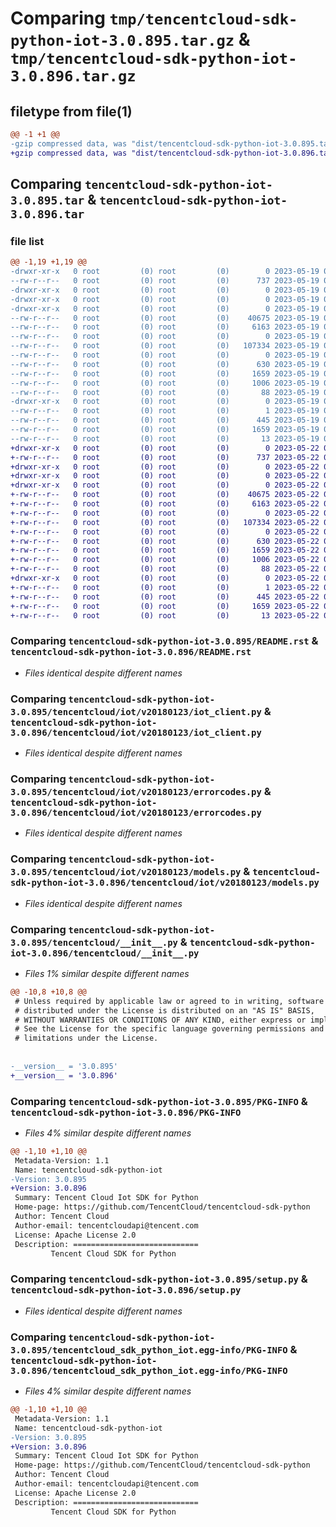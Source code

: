 # Comparing `tmp/tencentcloud-sdk-python-iot-3.0.895.tar.gz` & `tmp/tencentcloud-sdk-python-iot-3.0.896.tar.gz`

## filetype from file(1)

```diff
@@ -1 +1 @@
-gzip compressed data, was "dist/tencentcloud-sdk-python-iot-3.0.895.tar", last modified: Fri May 19 02:53:14 2023, max compression
+gzip compressed data, was "dist/tencentcloud-sdk-python-iot-3.0.896.tar", last modified: Mon May 22 00:25:23 2023, max compression
```

## Comparing `tencentcloud-sdk-python-iot-3.0.895.tar` & `tencentcloud-sdk-python-iot-3.0.896.tar`

### file list

```diff
@@ -1,19 +1,19 @@
-drwxr-xr-x   0 root         (0) root         (0)        0 2023-05-19 02:53:14.000000 tencentcloud-sdk-python-iot-3.0.895/
--rw-r--r--   0 root         (0) root         (0)      737 2023-05-19 02:53:14.000000 tencentcloud-sdk-python-iot-3.0.895/README.rst
-drwxr-xr-x   0 root         (0) root         (0)        0 2023-05-19 02:53:14.000000 tencentcloud-sdk-python-iot-3.0.895/tencentcloud/
-drwxr-xr-x   0 root         (0) root         (0)        0 2023-05-19 02:53:14.000000 tencentcloud-sdk-python-iot-3.0.895/tencentcloud/iot/
-drwxr-xr-x   0 root         (0) root         (0)        0 2023-05-19 02:53:14.000000 tencentcloud-sdk-python-iot-3.0.895/tencentcloud/iot/v20180123/
--rw-r--r--   0 root         (0) root         (0)    40675 2023-05-19 02:53:14.000000 tencentcloud-sdk-python-iot-3.0.895/tencentcloud/iot/v20180123/iot_client.py
--rw-r--r--   0 root         (0) root         (0)     6163 2023-05-19 02:53:14.000000 tencentcloud-sdk-python-iot-3.0.895/tencentcloud/iot/v20180123/errorcodes.py
--rw-r--r--   0 root         (0) root         (0)        0 2023-05-19 02:53:14.000000 tencentcloud-sdk-python-iot-3.0.895/tencentcloud/iot/v20180123/__init__.py
--rw-r--r--   0 root         (0) root         (0)   107334 2023-05-19 02:53:14.000000 tencentcloud-sdk-python-iot-3.0.895/tencentcloud/iot/v20180123/models.py
--rw-r--r--   0 root         (0) root         (0)        0 2023-05-19 02:53:14.000000 tencentcloud-sdk-python-iot-3.0.895/tencentcloud/iot/__init__.py
--rw-r--r--   0 root         (0) root         (0)      630 2023-05-19 02:53:14.000000 tencentcloud-sdk-python-iot-3.0.895/tencentcloud/__init__.py
--rw-r--r--   0 root         (0) root         (0)     1659 2023-05-19 02:53:14.000000 tencentcloud-sdk-python-iot-3.0.895/PKG-INFO
--rw-r--r--   0 root         (0) root         (0)     1006 2023-05-19 02:53:14.000000 tencentcloud-sdk-python-iot-3.0.895/setup.py
--rw-r--r--   0 root         (0) root         (0)       88 2023-05-19 02:53:14.000000 tencentcloud-sdk-python-iot-3.0.895/setup.cfg
-drwxr-xr-x   0 root         (0) root         (0)        0 2023-05-19 02:53:14.000000 tencentcloud-sdk-python-iot-3.0.895/tencentcloud_sdk_python_iot.egg-info/
--rw-r--r--   0 root         (0) root         (0)        1 2023-05-19 02:53:14.000000 tencentcloud-sdk-python-iot-3.0.895/tencentcloud_sdk_python_iot.egg-info/dependency_links.txt
--rw-r--r--   0 root         (0) root         (0)      445 2023-05-19 02:53:14.000000 tencentcloud-sdk-python-iot-3.0.895/tencentcloud_sdk_python_iot.egg-info/SOURCES.txt
--rw-r--r--   0 root         (0) root         (0)     1659 2023-05-19 02:53:14.000000 tencentcloud-sdk-python-iot-3.0.895/tencentcloud_sdk_python_iot.egg-info/PKG-INFO
--rw-r--r--   0 root         (0) root         (0)       13 2023-05-19 02:53:14.000000 tencentcloud-sdk-python-iot-3.0.895/tencentcloud_sdk_python_iot.egg-info/top_level.txt
+drwxr-xr-x   0 root         (0) root         (0)        0 2023-05-22 00:25:23.000000 tencentcloud-sdk-python-iot-3.0.896/
+-rw-r--r--   0 root         (0) root         (0)      737 2023-05-22 00:25:23.000000 tencentcloud-sdk-python-iot-3.0.896/README.rst
+drwxr-xr-x   0 root         (0) root         (0)        0 2023-05-22 00:25:23.000000 tencentcloud-sdk-python-iot-3.0.896/tencentcloud/
+drwxr-xr-x   0 root         (0) root         (0)        0 2023-05-22 00:25:23.000000 tencentcloud-sdk-python-iot-3.0.896/tencentcloud/iot/
+drwxr-xr-x   0 root         (0) root         (0)        0 2023-05-22 00:25:23.000000 tencentcloud-sdk-python-iot-3.0.896/tencentcloud/iot/v20180123/
+-rw-r--r--   0 root         (0) root         (0)    40675 2023-05-22 00:25:23.000000 tencentcloud-sdk-python-iot-3.0.896/tencentcloud/iot/v20180123/iot_client.py
+-rw-r--r--   0 root         (0) root         (0)     6163 2023-05-22 00:25:23.000000 tencentcloud-sdk-python-iot-3.0.896/tencentcloud/iot/v20180123/errorcodes.py
+-rw-r--r--   0 root         (0) root         (0)        0 2023-05-22 00:25:23.000000 tencentcloud-sdk-python-iot-3.0.896/tencentcloud/iot/v20180123/__init__.py
+-rw-r--r--   0 root         (0) root         (0)   107334 2023-05-22 00:25:23.000000 tencentcloud-sdk-python-iot-3.0.896/tencentcloud/iot/v20180123/models.py
+-rw-r--r--   0 root         (0) root         (0)        0 2023-05-22 00:25:23.000000 tencentcloud-sdk-python-iot-3.0.896/tencentcloud/iot/__init__.py
+-rw-r--r--   0 root         (0) root         (0)      630 2023-05-22 00:25:23.000000 tencentcloud-sdk-python-iot-3.0.896/tencentcloud/__init__.py
+-rw-r--r--   0 root         (0) root         (0)     1659 2023-05-22 00:25:23.000000 tencentcloud-sdk-python-iot-3.0.896/PKG-INFO
+-rw-r--r--   0 root         (0) root         (0)     1006 2023-05-22 00:25:23.000000 tencentcloud-sdk-python-iot-3.0.896/setup.py
+-rw-r--r--   0 root         (0) root         (0)       88 2023-05-22 00:25:23.000000 tencentcloud-sdk-python-iot-3.0.896/setup.cfg
+drwxr-xr-x   0 root         (0) root         (0)        0 2023-05-22 00:25:23.000000 tencentcloud-sdk-python-iot-3.0.896/tencentcloud_sdk_python_iot.egg-info/
+-rw-r--r--   0 root         (0) root         (0)        1 2023-05-22 00:25:23.000000 tencentcloud-sdk-python-iot-3.0.896/tencentcloud_sdk_python_iot.egg-info/dependency_links.txt
+-rw-r--r--   0 root         (0) root         (0)      445 2023-05-22 00:25:23.000000 tencentcloud-sdk-python-iot-3.0.896/tencentcloud_sdk_python_iot.egg-info/SOURCES.txt
+-rw-r--r--   0 root         (0) root         (0)     1659 2023-05-22 00:25:23.000000 tencentcloud-sdk-python-iot-3.0.896/tencentcloud_sdk_python_iot.egg-info/PKG-INFO
+-rw-r--r--   0 root         (0) root         (0)       13 2023-05-22 00:25:23.000000 tencentcloud-sdk-python-iot-3.0.896/tencentcloud_sdk_python_iot.egg-info/top_level.txt
```

### Comparing `tencentcloud-sdk-python-iot-3.0.895/README.rst` & `tencentcloud-sdk-python-iot-3.0.896/README.rst`

 * *Files identical despite different names*

### Comparing `tencentcloud-sdk-python-iot-3.0.895/tencentcloud/iot/v20180123/iot_client.py` & `tencentcloud-sdk-python-iot-3.0.896/tencentcloud/iot/v20180123/iot_client.py`

 * *Files identical despite different names*

### Comparing `tencentcloud-sdk-python-iot-3.0.895/tencentcloud/iot/v20180123/errorcodes.py` & `tencentcloud-sdk-python-iot-3.0.896/tencentcloud/iot/v20180123/errorcodes.py`

 * *Files identical despite different names*

### Comparing `tencentcloud-sdk-python-iot-3.0.895/tencentcloud/iot/v20180123/models.py` & `tencentcloud-sdk-python-iot-3.0.896/tencentcloud/iot/v20180123/models.py`

 * *Files identical despite different names*

### Comparing `tencentcloud-sdk-python-iot-3.0.895/tencentcloud/__init__.py` & `tencentcloud-sdk-python-iot-3.0.896/tencentcloud/__init__.py`

 * *Files 1% similar despite different names*

```diff
@@ -10,8 +10,8 @@
 # Unless required by applicable law or agreed to in writing, software
 # distributed under the License is distributed on an "AS IS" BASIS,
 # WITHOUT WARRANTIES OR CONDITIONS OF ANY KIND, either express or implied.
 # See the License for the specific language governing permissions and
 # limitations under the License.
 
 
-__version__ = '3.0.895'
+__version__ = '3.0.896'
```

### Comparing `tencentcloud-sdk-python-iot-3.0.895/PKG-INFO` & `tencentcloud-sdk-python-iot-3.0.896/PKG-INFO`

 * *Files 4% similar despite different names*

```diff
@@ -1,10 +1,10 @@
 Metadata-Version: 1.1
 Name: tencentcloud-sdk-python-iot
-Version: 3.0.895
+Version: 3.0.896
 Summary: Tencent Cloud Iot SDK for Python
 Home-page: https://github.com/TencentCloud/tencentcloud-sdk-python
 Author: Tencent Cloud
 Author-email: tencentcloudapi@tencent.com
 License: Apache License 2.0
 Description: ============================
         Tencent Cloud SDK for Python
```

### Comparing `tencentcloud-sdk-python-iot-3.0.895/setup.py` & `tencentcloud-sdk-python-iot-3.0.896/setup.py`

 * *Files identical despite different names*

### Comparing `tencentcloud-sdk-python-iot-3.0.895/tencentcloud_sdk_python_iot.egg-info/PKG-INFO` & `tencentcloud-sdk-python-iot-3.0.896/tencentcloud_sdk_python_iot.egg-info/PKG-INFO`

 * *Files 4% similar despite different names*

```diff
@@ -1,10 +1,10 @@
 Metadata-Version: 1.1
 Name: tencentcloud-sdk-python-iot
-Version: 3.0.895
+Version: 3.0.896
 Summary: Tencent Cloud Iot SDK for Python
 Home-page: https://github.com/TencentCloud/tencentcloud-sdk-python
 Author: Tencent Cloud
 Author-email: tencentcloudapi@tencent.com
 License: Apache License 2.0
 Description: ============================
         Tencent Cloud SDK for Python
```

